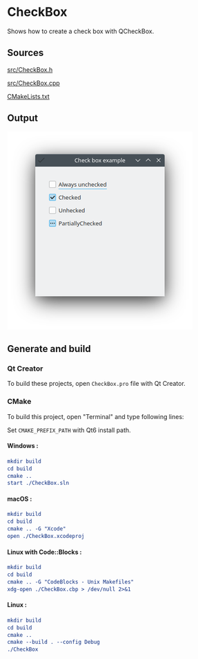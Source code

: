# CheckBox

Shows how to create a check box with QCheckBox.

## Sources

[src/CheckBox.h](src/CheckBox.h)

[src/CheckBox.cpp](src/CheckBox.cpp)

[CMakeLists.txt](CMakeLists.txt)

## Output

![Screenshot](../../../docs/Pictures/CheckBox.png)

## Generate and build

### Qt Creator

To build these projects, open `CheckBox.pro` file with Qt Creator.

### CMake

To build this project, open "Terminal" and type following lines:

Set `CMAKE_PREFIX_PATH` with Qt6 install path.

#### Windows :

``` cmake
mkdir build
cd build
cmake ..
start ./CheckBox.sln
```

#### macOS :

``` cmake
mkdir build
cd build
cmake .. -G "Xcode"
open ./CheckBox.xcodeproj
```

#### Linux with Code::Blocks :

``` cmake
mkdir build
cd build
cmake .. -G "CodeBlocks - Unix Makefiles"
xdg-open ./CheckBox.cbp > /dev/null 2>&1
```

#### Linux :

``` cmake
mkdir build
cd build
cmake .. 
cmake --build . --config Debug
./CheckBox
```
